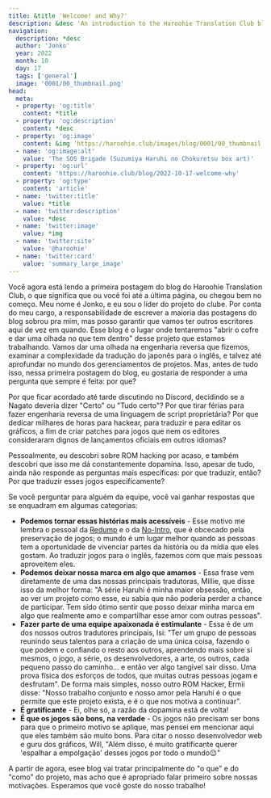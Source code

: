 ```yaml
---
title: &title 'Welcome! and Why?'
description: &desc 'An introduction to the Haroohie Translation Club blog and an explanation of our motivations for translating Haruhi games.'
navigation:
  description: *desc
  author: 'Jonko'
  year: 2022
  month: 10
  day: 17
  tags: ['general']
  image: '0001/00_thumbnail.png'
head:
  meta:
  - property: 'og:title'
    content: *title
  - property: 'og:description'
    content: *desc
  - property: 'og:image'
    content: &img 'https://haroohie.club/images/blog/0001/00_thumbnail.png'
  - name: 'og:image:alt'
    value: 'The SOS Brigade (Suzumiya Haruhi no Chokuretsu box art)'
  - property: 'og:url'
    content: 'https://haroohie.club/blog/2022-10-17-welcome-why'
  - property: 'og:type'
    content: 'article'
  - name: 'twitter:title'
    value: *title
  - name: 'twitter:description'
    value: *desc
  - name: 'twitter:image'
    value: *img
  - name: 'twitter:site'
    value: '@haroohie'
  - name: 'twitter:card'
    value: 'summary_large_image'
---
```


Você agora está lendo a primeira postagem do blog do Haroohie Translation Club, o que significa que ou você foi até a última página, ou chegou bem no começo. Meu nome é Jonko, e eu sou o líder do projeto do clube. Por conta do meu cargo, a responsabilidade de escrever a maioria das postagens do blog sobrou pra mim, mas posso garantir que vamos ter outros escritores aqui de vez em quando. Esse blog é o lugar onde tentaremos "abrir o cofre e dar uma olhada no que tem dentro" desse projeto que estamos trabalhando. Vamos dar uma olhada na engenharia reversa que fizemos, examinar a complexidade da tradução do japonês para o inglês, e talvez até aprofundar no mundo dos gerenciamentos de projetos. Mas, antes de tudo isso, nessa primeira postagem do blog, eu gostaria de responder a uma pergunta que sempre é feita: por que?

Por que ficar acordado até tarde discutindo no Discord, decidindo se a Nagato deveria dizer "Certo" ou "Tudo certo"? Por que tirar férias para fazer engenharia reversa de uma linguagem de script proprietária? Por que dedicar milhares de horas para hackear, para traduzir e para editar os gráficos, a fim de criar patches para jogos que nem os editores consideraram dignos de lançamentos oficiais em outros idiomas?

Pessoalmente, eu descobri sobre ROM hacking por acaso, e também descobri que isso me dá constantemente dopamina. Isso, apesar de tudo, ainda não responde as perguntas mais específicas: por que traduzir, então? Por que traduzir esses jogos especificamente?

Se você perguntar para alguém da equipe, você vai ganhar respostas que se enquadram em algumas categorias:

* **Podemos tornar essas histórias mais acessíveis** - Esse motivo me lembra o pessoal da [Redump](http://redump.org/) e o da [No-Intro](https://no-intro.org/), que é obcecado pela preservação de jogos; o mundo é um lugar melhor quando as pessoas tem a oportunidade de vivenciar partes da história ou da mídia que eles gostam. Ao traduzir jogos para o inglês, fazemos com que mais pessoas aproveitem eles.
* **Podemos deixar nossa marca em algo que amamos** - Essa frase vem diretamente de uma das nossas principais tradutoras, Millie, que disse isso da melhor forma: "A série Haruhi é minha maior obsessão, então, ao ver um projeto como esse, eu sabia que não poderia perder a chance de participar. Tem sido ótimo sentir que posso deixar minha marca em algo que realmente amo e compartilhar esse amor com outras pessoas".
* **Fazer parte de uma equipe apaixonada é estimulante** - Essa é de um dos nossos outros tradutores principais, Isi: "Ter um grupo de pessoas reunindo seus talentos para a criação de uma única coisa, fazendo o que podem e confiando o resto aos outros, aprendendo mais sobre si mesmos, o jogo, a série, os desenvolvedores, a arte, os outros, cada pequeno passo do caminho... e então ver algo tangível sair disso. Uma prova física dos esforços de todos, que muitas outras pessoas jogam e desfrutam". De forma mais simples, nosso outro ROM Hacker, Ermii disse: "Nosso trabalho conjunto e nosso amor pela Haruhi é o que permite que este projeto exista, e é o que nos motiva a continuar".
* **É gratificante** - Ei, olhe só, a razão da dopamina está de volta!
* **É que os jogos são bons, na verdade** - Os jogos não precisam ser bons para que o primeiro motivo se aplique, mas pensei em mencionar aqui que eles também são muito bons. Para citar o nosso desenvolvedor web e guru dos gráficos, Will, "Além disso, é muito gratificante querer 'espalhar a empolgação' desses jogos por todo o mundo😉"

A partir de agora, esee blog vai tratar principalmente do "o que" e do "como" do projeto, mas acho que é apropriado falar primeiro sobre nossas motivações. Esperamos que você goste do nosso trabalho!